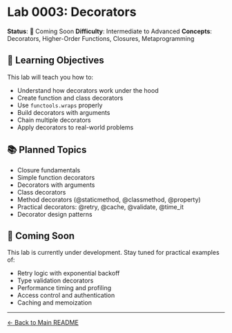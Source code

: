 # Lab 0003: Decorators

**Status**: 🚧 Coming Soon
**Difficulty**: Intermediate to Advanced
**Concepts**: Decorators, Higher-Order Functions, Closures, Metaprogramming

## 🎯 Learning Objectives

This lab will teach you how to:

- Understand how decorators work under the hood
- Create function and class decorators
- Use `functools.wraps` properly
- Build decorators with arguments
- Chain multiple decorators
- Apply decorators to real-world problems

## 📚 Planned Topics

- Closure fundamentals
- Simple function decorators
- Decorators with arguments
- Class decorators
- Method decorators (@staticmethod, @classmethod, @property)
- Practical decorators: @retry, @cache, @validate, @time_it
- Decorator design patterns

## 🚀 Coming Soon

This lab is currently under development. Stay tuned for practical examples of:

- Retry logic with exponential backoff
- Type validation decorators
- Performance timing and profiling
- Access control and authentication
- Caching and memoization

---

[← Back to Main README](../../README.md)
